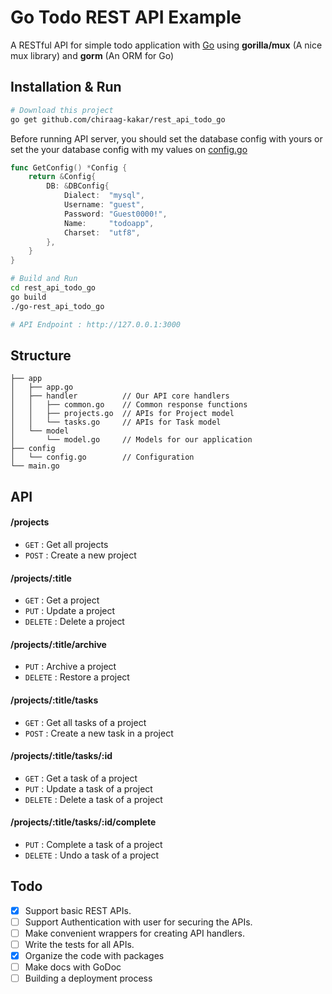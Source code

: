 # Go Todo REST API Example
A RESTful API for simple todo application with [Go]() using **gorilla/mux** (A nice mux library) and **gorm** (An ORM for Go)

## Installation & Run
```bash
# Download this project
go get github.com/chiraag-kakar/rest_api_todo_go
```

Before running API server, you should set the database config with yours or set the your database config with my values on [config.go](https://github.com/chiraag-kakar/rest_api_todo_go/blob/master/config/config.go)
```go
func GetConfig() *Config {
	return &Config{
		DB: &DBConfig{
			Dialect:  "mysql",
			Username: "guest",
			Password: "Guest0000!",
			Name:     "todoapp",
			Charset:  "utf8",
		},
	}
}
```

```bash
# Build and Run
cd rest_api_todo_go
go build
./go-rest_api_todo_go

# API Endpoint : http://127.0.0.1:3000
```

## Structure
```
├── app
│   ├── app.go
│   ├── handler          // Our API core handlers
│   │   ├── common.go    // Common response functions
│   │   ├── projects.go  // APIs for Project model
│   │   └── tasks.go     // APIs for Task model
│   └── model
│       └── model.go     // Models for our application
├── config
│   └── config.go        // Configuration
└── main.go
```

## API

#### /projects
* `GET` : Get all projects
* `POST` : Create a new project

#### /projects/:title
* `GET` : Get a project
* `PUT` : Update a project
* `DELETE` : Delete a project

#### /projects/:title/archive
* `PUT` : Archive a project
* `DELETE` : Restore a project 

#### /projects/:title/tasks
* `GET` : Get all tasks of a project
* `POST` : Create a new task in a project

#### /projects/:title/tasks/:id
* `GET` : Get a task of a project
* `PUT` : Update a task of a project
* `DELETE` : Delete a task of a project

#### /projects/:title/tasks/:id/complete
* `PUT` : Complete a task of a project
* `DELETE` : Undo a task of a project

## Todo

- [x] Support basic REST APIs.
- [ ] Support Authentication with user for securing the APIs.
- [ ] Make convenient wrappers for creating API handlers.
- [ ] Write the tests for all APIs.
- [x] Organize the code with packages
- [ ] Make docs with GoDoc
- [ ] Building a deployment process 
